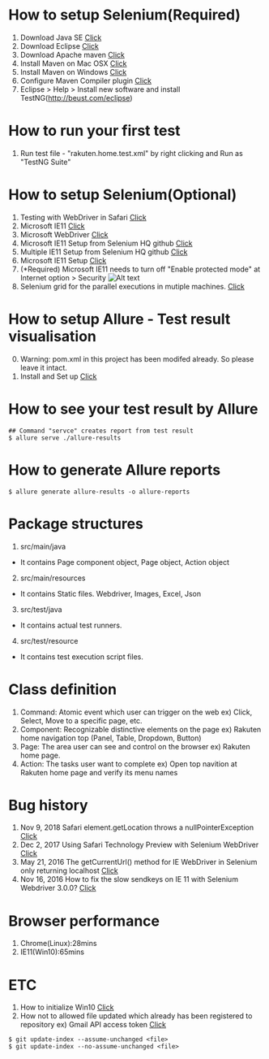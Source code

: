 # How to setup Selenium(Required)
1. Download Java SE [Click](https://www.oracle.com/technetwork/java/javase/downloads/index.html)
2. Download Eclipse [Click](https://www.eclipse.org/downloads/)
3. Download Apache maven [Click](https://maven.apache.org/download.cgi)
4. Install Maven on Mac OSX [Click](https://www.mkyong.com/maven/install-maven-on-mac-osx/)
5. Install Maven on Windows [Click](https://www.mkyong.com/maven/how-to-install-maven-in-windows/)
6. Configure Maven Compiler plugin [Click](https://maven.apache.org/plugins/maven-compiler-plugin/)
7. Eclipse > Help > Install new software and install TestNG(http://beust.com/eclipse)

# How to run your first test
1. Run test file - "rakuten.home.test.xml" by right clicking and Run as "TestNG Suite"

# How to setup Selenium(Optional)
1. Testing with WebDriver in Safari [Click](https://developer.apple.com/documentation/webkit/testing_with_webdriver_in_safari)
2. Microsoft IE11 [Click](https://www.seleniumhq.org/download/)
3. Microsoft WebDriver [Click](https://developer.microsoft.com/en-us/microsoft-edge/tools/webdriver/)
4. Microsoft IE11 Setup from Selenium HQ github [Click](https://github.com/SeleniumHQ/selenium/wiki/InternetExplorerDriver#required-configuration)
5. Multiple IE11 Setup from Selenium HQ github [Click](https://github.com/SeleniumHQ/selenium/wiki/InternetExplorerDriver#multiple-instances-of-internetexplorerdriver)
5. Microsoft IE11 Setup [Click](https://youtu.be/GxTHU_91Z1Q?t=529)
6. (*Required) Microsoft IE11 needs to turn off "Enable protected mode" at Internet option > Security
![Alt text](http://seleniumquery.github.io/images/ie-driver-protected-mode-disable.png)
7. Selenium grid for the parallel executions in mutiple machines. [Click](https://github.com/SeleniumHQ/selenium/wiki/Grid2)

# How to setup Allure - Test result visualisation
0. Warning: pom.xml in this project has been modifed already. So please leave it intact.  
1. Install and Set up [Click](https://docs.qameta.io/allure/#_get_started)

# How to see your test result by Allure
```
## Command "servce" creates report from test result
$ allure serve ./allure-results
```

# How to generate Allure reports
```
$ allure generate allure-results -o allure-reports
``` 

# Package structures
1. src/main/java
- It contains Page component object, Page object, Action object
2. src/main/resources
- It contains Static files. Webdriver, Images, Excel, Json
3. src/test/java
- It contains actual test runners.
4. src/test/resource
- It contains test execution script files.

# Class definition
1. Command: Atomic event which user can trigger on the web ex) Click, Select, Move to a specific page, etc.
2. Component: Recognizable distinctive elements on the page ex) Rakuten home navigation top (Panel, Table, Dropdown, Button) 
3. Page: The area user can see and control on the browser ex) Rakuten home page.
4. Action: The tasks user want to complete ex) Open top navition at Rakuten home page and verify its menu names

# Bug history
1. Nov 9, 2018 Safari element.getLocation throws a nullPointerException [Click](https://github.com/SeleniumHQ/selenium/issues/6637)
2. Dec 2, 2017 Using Safari Technology Preview with Selenium WebDriver [Click](https://macops.ca/using-safari-technology-preview-with-selenium-webdriver/)
3. May 21, 2016 The getCurrentUrl() method for IE WebDriver in Selenium only returning localhost [Click](https://stackoverflow.com/questions/37197291/the-getcurrenturl-method-for-ie-webdriver-in-selenium-only-returning-localhost)
4. Nov 16, 2016 How to fix the slow sendkeys on IE 11 with Selenium Webdriver 3.0.0? [Click](https://stackoverflow.com/questions/40626810/how-to-fix-the-slow-sendkeys-on-ie-11-with-selenium-webdriver-3-0-0/40627587)

# Browser performance
1. Chrome(Linux):28mins
2. IE11(Win10):65mins

# ETC
1. How to initialize Win10 [Click](https://gbworld.tistory.com/1238)
2. How not to allowed file updated which already has been registered to repository ex) Gmail API access token [Click](https://wildlyinaccurate.com/git-ignore-changes-in-already-tracked-files/)
```
$ git update-index --assume-unchanged <file>
$ git update-index --no-assume-unchanged <file>
```
